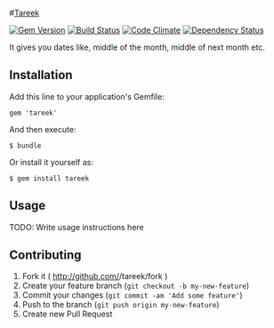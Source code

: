 #[Tareek](http://documentup.com/gemathon-warriors/tareek) 

[![Gem Version](https://badge.fury.io/rb/tareek.png)](http://badge.fury.io/rb/tareek)
[![Build Status](https://travis-ci.org/gemathon-warriors/tareek.png?branch=master)](https://travis-ci.org/gemathon-warriors/tareek)
[![Code Climate](https://codeclimate.com/github/gemathon-warriors/tareek.png)](https://codeclimate.com/github/gemathon-warriors/tareek)
[![Dependency Status](https://gemnasium.com/gemathon-warriors/tareek.png)](https://gemnasium.com/gemathon-warriors/tareek)

It gives you dates like, middle of the month, middle of next month etc.

## Installation

Add this line to your application's Gemfile:

    gem 'tareek'

And then execute:

    $ bundle

Or install it yourself as:

    $ gem install tareek

## Usage

TODO: Write usage instructions here

## Contributing

1. Fork it ( http://github.com/<my-github-username>/tareek/fork )
2. Create your feature branch (`git checkout -b my-new-feature`)
3. Commit your changes (`git commit -am 'Add some feature'`)
4. Push to the branch (`git push origin my-new-feature`)
5. Create new Pull Request
